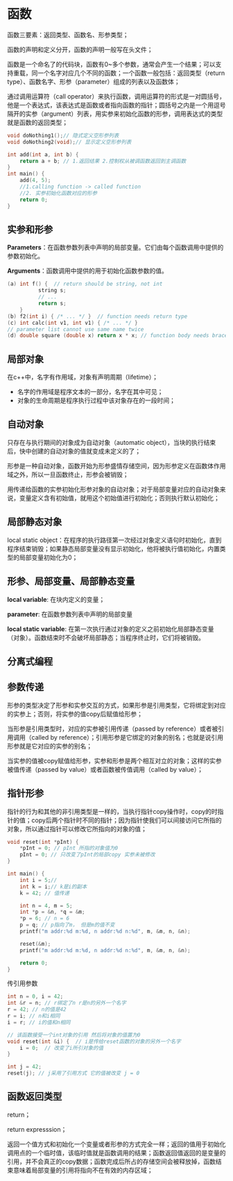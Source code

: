 # 函数

函数三要素：返回类型、函数名、形参类型；

函数的声明和定义分开，函数的声明一般写在头文件；

函数是一个命名了的代码块，函数有0~多个参数，通常会产生一个结果；可以支持重载，同一个名字对应几个不同的函数；一个函数一般包括：返回类型（return type）、函数名字、形参（parameter）组成的列表以及函数体；

通过调用运算符（call operator）来执行函数，调用运算符的形式是一对圆括号，他是一个表达式，该表达式是函数或者指向函数的指针；圆括号之内是一个用逗号隔开的实参（argument）列表，用实参来初始化函数的形参，调用表达式的类型就是函数的返回类型；

```c++
void doNothing1();// 隐式定义空形参列表
void doNothing2(void);// 显示定义空形参列表

int add(int a, int b) {
    return a + b; // 1.返回结果 2.控制权从被调函数返回到主调函数
}
int main() {
    add(4, 5); 
    //1.calling function -> called function
    //2. 实参初始化函数对应的形参
    return 0;
}
```

## 实参和形参

**Parameters**：在函数参数列表中声明的局部变量。它们由每个函数调用中提供的参数初始化。

**Arguments**：函数调用中提供的用于初始化函数参数的值。

```c++
(a) int f() {  // return should be string, not int
          string s;
          // ...
          return s;
    }
(b) f2(int i) { /* ... */ }  // function needs return type
(c) int calc(int v1, int v1) { /* ... */ } 
// parameter list cannot use same name twice
(d) double square (double x) return x * x; // function body needs braces
```

## 局部对象

在c++中，名字有作用域，对象有声明周期（lifetime）；

- 名字的作用域是程序文本的一部分，名字在其中可见；
- 对象的生命周期是程序执行过程中该对象存在的一段时间；

## 自动对象

只存在与执行期间的对象成为自动对象（automatic object），当块的执行结束后，快中创建的自动对象的值就变成未定义的了；

形参是一种自动对象，函数开始为形参盛情存储空间，因为形参定义在函数体作用域之外，所以一旦函数终止，形参会被销毁；

用传递给函数的实参初始化形参对象的自动对象；对于局部变量对应的自动对象来说，变量定义含有初始值，就用这个初始值进行初始化；否则执行默认初始化；

## 局部静态对象

local static object：在程序的执行路径第一次经过对象定义语句时初始化，直到程序结束销毁；如果静态局部变量没有显示初始化，他将被执行值初始化，内置类型的局部变量初始化为0；

## 形参、局部变量、局部静态变量

**local variable**: 在块内定义的变量；

**parameter**: 在函数参数列表中声明的局部变量

**local static variable**: 在第一次执行通过对象的定义之前初始化局部静态变量（对象）。函数结束时不会破坏局部静态；当程序终止时，它们将被销毁。

## 分离式编程

## 参数传递

形参的类型决定了形参和实参交互的方式，如果形参是引用类型，它将绑定到对应的实参上；否则，将实参的值copy后赋值给形参；

当形参是引用类型时，对应的实参被引用传递（passed by reference）或者被引用调用（called by reference）；引用形参是它绑定的对象的别名；也就是说引用形参就是它对应的实参的别名；

当实参的值被copy赋值给形参，实参和形参是两个相互对立的对象；这样的实参被值传递（passed by value）或者函数被传值调用（called by value）；

## 指针形参

指针的行为和其他的非引用类型是一样的，当执行指针copy操作时，copy的时指针的值；copy后两个指针时不同的指针；因为指针使我们可以间接访问它所指的对象，所以通过指针可以修改它所指向的对象的值；

```c++
void reset(int *pInt) {
    *pInt = 0; // pInt 所指的对象值为0
    pInt = 0; // 只改变了pInt的局部copy 实参未被修改
}

int main() {
    int i = 5;//
    int k = i;// k是i的副本
    k = 42; // 值传递

    int n = 4, m = 5;
    int *p = &n, *q = &m;
    *p = 6; // n = 6
    p = q; // p指向了m， 但是m的值不变
    printf("m addr:%d m:%d, n addr:%d n:%d", m, &m, n, &n);

    reset(&m);
    printf("m addr:%d m:%d, n addr:%d n:%d", m, &m, n, &n);

    return 0;
}
```

传引用参数

```c++
int n = 0, i = 42;
int &r = n; // r绑定了n r是n的另外一个名字
r = 42; // n的值是42
r = i; // n和i相同
i = r; // i的值和n相同

// 该函数接受一个int对象的引用 然后将对象的值置为0
void reset(int &i) {  // i是传给reset函数的对象的另外一个名字
    i = 0;  // 改变了i所引对象的值
}

int j = 42;
reset(j); // j采用了引用方式 它的值被改变 j = 0

```

## 函数返回类型

return；

return expresssion；

返回一个值方式和初始化一个变量或者形参的方式完全一样；返回的值用于初始化调用点的一个临时值，该临时值就是函数调用的结果；函数返回值返回的是变量的引用，并不会真正的copy数据；函数完成后所占的存储空间会被释放掉，函数结束意味着局部变量的引用将指向不在有效的内存区域；













